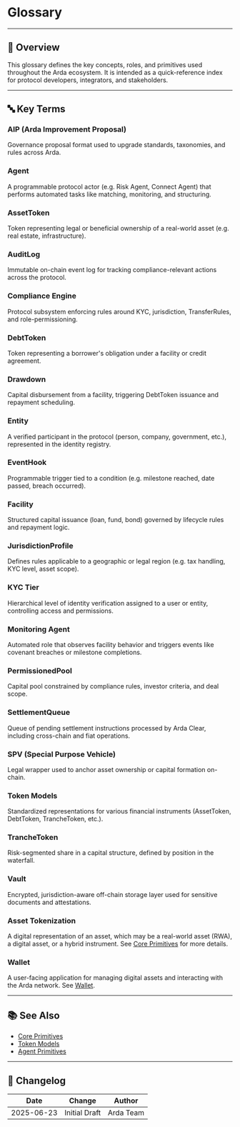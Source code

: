 # Glossary

---

## 🧭 Overview

This glossary defines the key concepts, roles, and primitives used throughout the Arda ecosystem. It is intended as a quick-reference index for protocol developers, integrators, and stakeholders.

---

## 🔤 Key Terms

### **AIP (Arda Improvement Proposal)**
Governance proposal format used to upgrade standards, taxonomies, and rules across Arda.

### **Agent**
A programmable protocol actor (e.g. Risk Agent, Connect Agent) that performs automated tasks like matching, monitoring, and structuring.

### **AssetToken**
Token representing legal or beneficial ownership of a real-world asset (e.g. real estate, infrastructure).

### **AuditLog**
Immutable on-chain event log for tracking compliance-relevant actions across the protocol.

### **Compliance Engine**
Protocol subsystem enforcing rules around KYC, jurisdiction, TransferRules, and role-permissioning.

### **DebtToken**
Token representing a borrower's obligation under a facility or credit agreement.

### **Drawdown**
Capital disbursement from a facility, triggering DebtToken issuance and repayment scheduling.

### **Entity**
A verified participant in the protocol (person, company, government, etc.), represented in the identity registry.

### **EventHook**
Programmable trigger tied to a condition (e.g. milestone reached, date passed, breach occurred).

### **Facility**
Structured capital issuance (loan, fund, bond) governed by lifecycle rules and repayment logic.

### **JurisdictionProfile**
Defines rules applicable to a geographic or legal region (e.g. tax handling, KYC level, asset scope).

### **KYC Tier**
Hierarchical level of identity verification assigned to a user or entity, controlling access and permissions.

### **Monitoring Agent**
Automated role that observes facility behavior and triggers events like covenant breaches or milestone completions.

### **PermissionedPool**
Capital pool constrained by compliance rules, investor criteria, and deal scope.

### **SettlementQueue**
Queue of pending settlement instructions processed by Arda Clear, including cross-chain and fiat operations.

### **SPV (Special Purpose Vehicle)**
Legal wrapper used to anchor asset ownership or capital formation on-chain.

### **Token Models**
Standardized representations for various financial instruments (AssetToken, DebtToken, TrancheToken, etc.).

### **TrancheToken**
Risk-segmented share in a capital structure, defined by position in the waterfall.

### **Vault**
Encrypted, jurisdiction-aware off-chain storage layer used for sensitive documents and attestations.

### **Asset Tokenization**
A digital representation of an asset, which may be a real-world asset (RWA), a digital asset, or a hybrid instrument. See [Core Primitives](../primitives/core-primitives.md) for more details.

### **Wallet**
A user-facing application for managing digital assets and interacting with the Arda network. See [Wallet](../arda-core/wallet.md).

---

## 📚 See Also

- [Core Primitives](../primitives/core-primitives.md)
- [Token Models](../protocol/token-models.md)
- [Agent Primitives](../primitives/agent-primitives.md)

---

## 🧭 Changelog

| Date       | Change         | Author     |
|------------|----------------|------------|
| 2025-06-23 | Initial Draft  | Arda Team  |
